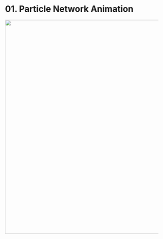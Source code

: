 # 01. Particle Network Animation

<img src="./readmeAssets/01%20Particle%20Network%20Animation.gif" width="700px"><br />
